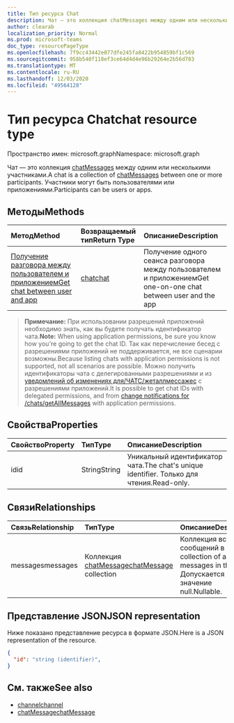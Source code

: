 ```yaml
---
title: Тип ресурса Chat
description: Чат — это коллекция chatMessages между одним или несколькими участниками.
author: clearab
localization_priority: Normal
ms.prod: microsoft-teams
doc_type: resourcePageType
ms.openlocfilehash: 7f9cc43442e077dfe245fa8422b954859bf1c569
ms.sourcegitcommit: 958b540f118ef3ce64d4d4e96b29264e2b56d703
ms.translationtype: MT
ms.contentlocale: ru-RU
ms.lasthandoff: 12/03/2020
ms.locfileid: "49564128"
---
```

# <a name="chat-resource-type"></a><span data-ttu-id="f681c-103">Тип ресурса Chat</span><span class="sxs-lookup"><span data-stu-id="f681c-103">chat resource type</span></span>

<span data-ttu-id="f681c-104">Пространство имен: microsoft.graph</span><span class="sxs-lookup"><span data-stu-id="f681c-104">Namespace: microsoft.graph</span></span>

<span data-ttu-id="f681c-105">Чат — это коллекция [chatMessages](chatmessage.md) между одним или несколькими участниками.</span><span class="sxs-lookup"><span data-stu-id="f681c-105">A chat is a collection of [chatMessages](chatmessage.md) between one or more participants.</span></span> <span data-ttu-id="f681c-106">Участники могут быть пользователями или приложениями.</span><span class="sxs-lookup"><span data-stu-id="f681c-106">Participants can be users or apps.</span></span>

## <a name="methods"></a><span data-ttu-id="f681c-107">Методы</span><span class="sxs-lookup"><span data-stu-id="f681c-107">Methods</span></span>

|  <span data-ttu-id="f681c-108">Метод</span><span class="sxs-lookup"><span data-stu-id="f681c-108">Method</span></span>       |  <span data-ttu-id="f681c-109">Возвращаемый тип</span><span class="sxs-lookup"><span data-stu-id="f681c-109">Return Type</span></span>  | <span data-ttu-id="f681c-110">Описание</span><span class="sxs-lookup"><span data-stu-id="f681c-110">Description</span></span>|
|:---------------|:--------|:----------|
|[<span data-ttu-id="f681c-111">Получение разговора между пользователем и приложением</span><span class="sxs-lookup"><span data-stu-id="f681c-111">Get chat between user and app</span></span>](../api/userscopeteamsappinstallation-get-chat.md) | [<span data-ttu-id="f681c-112">chat</span><span class="sxs-lookup"><span data-stu-id="f681c-112">chat</span></span>](chat.md)| <span data-ttu-id="f681c-113">Получение одного сеанса разговора между пользователем и приложением</span><span class="sxs-lookup"><span data-stu-id="f681c-113">Get one-on-one chat between user and the app</span></span> | 

><span data-ttu-id="f681c-114">**Примечание:** При использовании разрешений приложений необходимо знать, как вы будете получать идентификатор чата.</span><span class="sxs-lookup"><span data-stu-id="f681c-114">**Note:** When using application permissions, be sure you know how you're going to get the chat ID.</span></span> <span data-ttu-id="f681c-115">Так как перечисление бесед с разрешениями приложений не поддерживается, не все сценарии возможны.</span><span class="sxs-lookup"><span data-stu-id="f681c-115">Because listing chats with application permissions is not supported, not all scenarios are possible.</span></span> <span data-ttu-id="f681c-116">Можно получить идентификаторы чата с делегированными разрешениями и из [уведомлений об изменениях для/ЧАТС/жеталлмессажес](../api/subscription-post-subscriptions.md) с разрешениями приложений.</span><span class="sxs-lookup"><span data-stu-id="f681c-116">It is possible to get chat IDs with delegated permissions, and from [change notifications for /chats/getAllMessages](../api/subscription-post-subscriptions.md) with application permissions.</span></span>

## <a name="properties"></a><span data-ttu-id="f681c-117">Свойства</span><span class="sxs-lookup"><span data-stu-id="f681c-117">Properties</span></span>

| <span data-ttu-id="f681c-118">Свойство</span><span class="sxs-lookup"><span data-stu-id="f681c-118">Property</span></span>   | <span data-ttu-id="f681c-119">Тип</span><span class="sxs-lookup"><span data-stu-id="f681c-119">Type</span></span> |<span data-ttu-id="f681c-120">Описание</span><span class="sxs-lookup"><span data-stu-id="f681c-120">Description</span></span>|
|:---------------|:--------|:----------|
| <span data-ttu-id="f681c-121">id</span><span class="sxs-lookup"><span data-stu-id="f681c-121">id</span></span>| <span data-ttu-id="f681c-122">String</span><span class="sxs-lookup"><span data-stu-id="f681c-122">String</span></span>| <span data-ttu-id="f681c-123">Уникальный идентификатор чата.</span><span class="sxs-lookup"><span data-stu-id="f681c-123">The chat's unique identifier.</span></span> <span data-ttu-id="f681c-124">Только для чтения.</span><span class="sxs-lookup"><span data-stu-id="f681c-124">Read-only.</span></span>|


## <a name="relationships"></a><span data-ttu-id="f681c-125">Связи</span><span class="sxs-lookup"><span data-stu-id="f681c-125">Relationships</span></span>

| <span data-ttu-id="f681c-126">Связь</span><span class="sxs-lookup"><span data-stu-id="f681c-126">Relationship</span></span> | <span data-ttu-id="f681c-127">Тип</span><span class="sxs-lookup"><span data-stu-id="f681c-127">Type</span></span> |<span data-ttu-id="f681c-128">Описание</span><span class="sxs-lookup"><span data-stu-id="f681c-128">Description</span></span>|
|:---------------|:--------|:----------|
| <span data-ttu-id="f681c-129">messages</span><span class="sxs-lookup"><span data-stu-id="f681c-129">messages</span></span> | <span data-ttu-id="f681c-130">Коллекция [chatMessage](chatmessage.md)</span><span class="sxs-lookup"><span data-stu-id="f681c-130">[chatMessage](chatmessage.md) collection</span></span> | <span data-ttu-id="f681c-131">Коллекция всех сообщений в чате.</span><span class="sxs-lookup"><span data-stu-id="f681c-131">A collection of all the messages in the chat.</span></span> <span data-ttu-id="f681c-132">Допускается значение null.</span><span class="sxs-lookup"><span data-stu-id="f681c-132">Nullable.</span></span> |

## <a name="json-representation"></a><span data-ttu-id="f681c-133">Представление JSON</span><span class="sxs-lookup"><span data-stu-id="f681c-133">JSON representation</span></span>

<span data-ttu-id="f681c-134">Ниже показано представление ресурса в формате JSON.</span><span class="sxs-lookup"><span data-stu-id="f681c-134">Here is a JSON representation of the resource.</span></span>

<!-- {
  "blockType": "resource",
  "keyProperty": "id",
  "@odata.type": "microsoft.graph.chat"
}-->

```json
{
  "id": "string (identifier)",
}
```

## <a name="see-also"></a><span data-ttu-id="f681c-135">См. также</span><span class="sxs-lookup"><span data-stu-id="f681c-135">See also</span></span>

- [<span data-ttu-id="f681c-136">channel</span><span class="sxs-lookup"><span data-stu-id="f681c-136">channel</span></span>](channel.md)
- [<span data-ttu-id="f681c-137">chatMessage</span><span class="sxs-lookup"><span data-stu-id="f681c-137">chatMessage</span></span>](chatmessage.md)

<!-- uuid: 8fcb5dbc-d5aa-4681-8e31-b001d5168d79
2015-10-25 14:57:30 UTC -->
<!--
{
  "type": "#page.annotation",
  "description": "chat resource",
  "keywords": "",
  "section": "documentation",
  "tocPath": ""
}
-->



